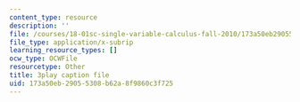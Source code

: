 ```yaml
---
content_type: resource
description: ''
file: /courses/18-01sc-single-variable-calculus-fall-2010/173a50eb29055308b62a8f9860c3f725_ryLdyDrBfvI.vtt
file_type: application/x-subrip
learning_resource_types: []
ocw_type: OCWFile
resourcetype: Other
title: 3play caption file
uid: 173a50eb-2905-5308-b62a-8f9860c3f725
---
```

